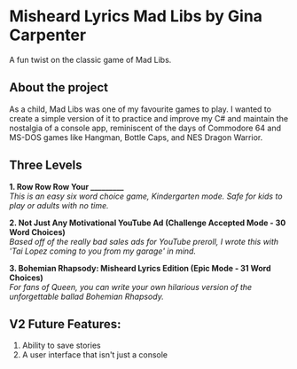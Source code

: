 # Misheard Lyrics Mad Libs by Gina Carpenter
A fun twist on the classic game of Mad Libs.

## About the project
As a child, Mad Libs was one of my favourite games to play. I wanted to create a simple version of it to practice and improve my C# and maintain the nostalgia of a console app, reminiscent of the days of Commodore 64 and MS-DOS games like Hangman, Bottle Caps, and NES Dragon Warrior.

## Three Levels
**1. Row Row Row Your _________**  
 *This is an easy six word choice game, Kindergarten mode. Safe for kids to play or adults with no time.*  
 
**2. Not Just Any Motivational YouTube Ad (Challenge Accepted Mode - 30 Word Choices)**  
*Based off of the really bad sales ads for YouTube preroll, I wrote this with 'Tai Lopez coming to you from my garage' in mind.*

**3. Bohemian Rhapsody: Misheard Lyrics Edition (Epic Mode - 31 Word Choices)**  
*For fans of Queen, you can write your own hilarious version of the unforgettable ballad Bohemian Rhapsody.*  

## V2 Future Features:
1. Ability to save stories
2. A user interface that isn't just a console
